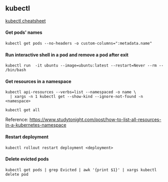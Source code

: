 ## kubectl

[kubectl cheatsheet](https://kubernetes.io/docs/reference/kubectl/cheatsheet/)

#### Get pods' names

```
kubectl get pods --no-headers -o custom-columns=":metadata.name"
```

#### Run interactive shell in a pod and remove a pod after exit

```
kubectl run  -it ubuntu --image=ubuntu:latest --restart=Never --rm -- /bin/bash
```

#### Get resources in a namespace

```
kubectl api-resources --verbs=list --namespaced -o name \
  | xargs -n 1 kubectl get --show-kind --ignore-not-found -n <namespace>
```

```
kubectl get all
```

Reference: https://www.studytonight.com/post/how-to-list-all-resources-in-a-kubernetes-namespace

#### Restart deployment

```
kubectl rollout restart deployment <deployment>
```

#### Delete evicted pods

```
kubectl get pods | grep Evicted | awk '{print $1}' | xargs kubectl delete pod
```
